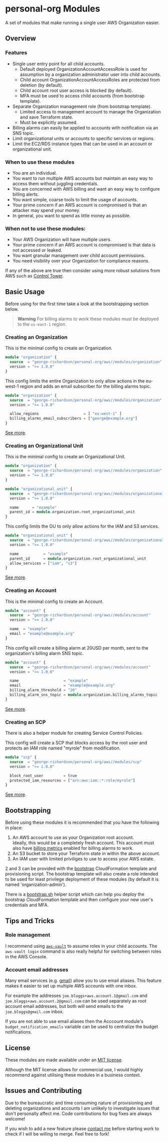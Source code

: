 # personal-org Modules

A set of modules that make running a single user AWS Organization easier.

## Overview

### Features

* Single user entry point for all child accounts.
  * Default deployed OrganizationAccountAccessRole is used for assumption by a organization administrator user into child accounts.
  * Child account OrganizationAccountAccessRoles are protected from deletion (by default).
  * Child account root user access is blocked (by default).
  * MFA must be used to access child accounts (from bootstrap template).
* Separate Organization management role (from bootstrap template).
  * Limited access to management account to manage the Organization and save Terraform state.
  * Must be explicitly assumed.
* Billing alarms can easily be applied to accounts with notification via an SNS topic.
* Limit organizational units or accounts to specific services or regions.
* Limit the EC2/RDS instance types that can be used in an account or organizational unit.

### When to use these modules

* You are an individual.
* You want to run multiple AWS accounts but maintain an easy way to access them without juggling credentials.
* You are concerned with AWS billing and want an easy way to configure billing alerts.
* You want simple, coarse tools to limit the usage of accounts.
* Your prime concern if an AWS account is compromised is that an attacker may spend your money.
* In general, you want to spend as little money as possible.

### When not to use these modules: 

* Your AWS Organization will have multiple users.
* Your prime concern if an AWS account is compromised is that data is not accessed or leaked.
* You want granular management over child account permissions. 
* You need visibility over your Organization for compliance reasons.

If any of the above are true then consider using more robust solutions from AWS 
such as [Control Tower](https://aws.amazon.com/controltower/).

## Basic Usage

Before using for the first time take a look at the bootstrapping section below. 

> **Warning**
> For billing alarms to work these modules must be deployed to the `us-east-1` region.

### Creating an Organization

This is the minimal config to create an Organization.

```terraform
module "organization" {
  source  = "george-richardson/personal-org/aws//modules/organization"
  version = ">= 1.0.0"
}
```

This config limits the entire Organization to only allow actions in the eu-west-1 region and adds an email subscriber for the billing alarms topic.

```terraform
module "organization" {
  source  = "george-richardson/personal-org/aws//modules/organization"
  version = ">= 1.0.0"

  allow_regions                    = [ "eu-west-1" ]
  billing_alarms_email_subscribers = ["george@example.org"]
}
```

[See more](./modules/organization/README.md).

### Creating an Organizational Unit

This is the minimal config to create an Organizational Unit.

```terraform
module "organization" {
  source  = "george-richardson/personal-org/aws//modules/organization"
  version = ">= 1.0.0"
}

module "organizational_unit" {
  source  = "george-richardson/personal-org/aws//modules/organizational_unit"
  version = ">= 1.0.0"

  name      = "example"
  parent_id = module.organization.root_organizational_unit
}
```

This config limits the OU to only allow actions for the IAM and S3 services. 

```terraform
module "organizational_unit" {
  source  = "george-richardson/personal-org/aws//modules/organizational_unit"
  version = ">= 1.0.0"

  name           = "example"
  parent_id      = module.organization.root_organizational_unit
  allow_services = ["iam", "s3"]
}
```

[See more](./modules/organizational_unit/README.md).

### Creating an Account

This is the minimal config to create an Account.

```terraform
module "account" {
  source  = "george-richardson/personal-org/aws//modules/account"
  version = ">= 1.0.0"

  name  = "example"
  email = "example@example.org"
}
```

This config will create a billing alarm at 20USD per month, sent to the organization's billing alarm SNS topic.

```terraform
module "account" {
  source  = "george-richardson/personal-org/aws//modules/account"
  version = ">= 1.0.0"

  name                    = "example"
  email                   = "example@example.org"
  billing_alarm_threshold = "20"
  billing_alarm_sns_topic = module.organization.billing_alarms_topic
}
```

[See more](./modules/account/README.md).

### Creating an SCP

There is also a helper module for creating Service Control Policies.

This config will create a SCP that blocks access by the root user and protects an IAM role named "myrole" from modification. 

```terraform
module "scp" {
  source  = "george-richardson/personal-org/aws//modules/scp"
  version = ">= 1.0.0"

  block_root_user         = true
  protected_iam_resources = ["arn:aws:iam::*:role/myrole"]
}
```

[See more](./modules/scp/README.md).

## Bootstrapping

Before using these modules it is recommended that you have the following in place:

1. An AWS account to use as your Organization root account.  
   Ideally, this would be a completely fresh account. This account must also have [billing metrics](https://docs.aws.amazon.com/AmazonCloudWatch/latest/monitoring/monitor_estimated_charges_with_cloudwatch.html#turning_on_billing_metrics) enabled for billing alarms to work.
1. An S3 bucket to store your Terraform state in within the above account.
1. An IAM user with limited priviliges to use to access your AWS estate. 

2 and 3 can be provided with the [bootstrap](./bootstrap/) CloudFormation template and provisioning script. The bootstrap template will also create a role intended to be used for least privilege deployment of these modules (by default it is named 'organization-admin').

There is a [bootstrap.sh](./bootstrap/bootstrap.sh) helper script which can help you deploy the bootstrap CloudFormation template and then configure your new user's credentials and MFA.

## Tips and Tricks

### Role management

I recommend using [`aws-vault`](https://github.com/99designs/aws-vault) to assume roles in your child accounts. The `aws-vault login` command is also really helpful for switching between roles in the AWS Console.

### Account email addresses

Many email services (e.g. [gmail](https://support.google.com/a/users/answer/9308648?hl=en)) allow you to use email aliases. This feature makes it easier to set up multiple AWS accounts with one inbox. 

For example the addresses `joe.bloggs+aws.account.1@gmail.com` and `joe.bloggs+aws.account.2@gmail.com` can be used separately as root account email addresses, but both will send emails to the `joe.bloggs@gmail.com` inbox.

If you are not able to use email aliases then the Acccount module's `budget_notification_emails` variable can be used to centralize the budget notifications. 

## License

These modules are made available under an [MIT license](./LICENSE.md). 

Although the MIT license allows for commercial use, I would highly recommend against utilising these modules in a business context.

## Issues and Contributing

Due to the bureaucratic and time consuming nature of provisioning and deleting organizations and 
accounts I am unlikely to investigate issues that don't personally affect me. Code contributions for bug fixes are always welcome!

If you wish to add a new feature please [contact me](https://gjhr.me/contact.html) before starting work to check if I will be willing to merge. Feel free to fork!
